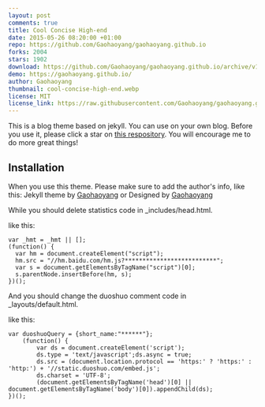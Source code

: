 ```yaml
---
layout: post
comments: true
title: Cool Concise High-end
date: 2015-05-26 08:20:00 +01:00
repo: https://github.com/Gaohaoyang/gaohaoyang.github.io
forks: 2004
stars: 1902
download: https://github.com/Gaohaoyang/gaohaoyang.github.io/archive/v1.1.zip
demo: https://gaohaoyang.github.io/
author: Gaohaoyang
thumbnail: cool-concise-high-end.webp
license: MIT
license_link: https://raw.githubusercontent.com/Gaohaoyang/gaohaoyang.github.io/refs/heads/master/LICENSE
---
```


This is a blog theme based on jekyll. You can use on your own blog.
Before you use it, please click a star on [this respository](https://github.com/Gaohaoyang/gaohaoyang.github.io/). You will encourage me to do more great things!

## Installation

When you use this theme. Please make sure to add the author's info, like this: Jekyll theme by [Gaohaoyang](https://github.com/Gaohaoyang) or Designed by [Gaohaoyang](https://github.com/Gaohaoyang)

While you should delete statistics code in _includes/head.html.

like this:

    var _hmt = _hmt || [];
    (function() {
      var hm = document.createElement("script");
      hm.src = "//hm.baidu.com/hm.js?**************************";
      var s = document.getElementsByTagName("script")[0]; 
      s.parentNode.insertBefore(hm, s);
    })();

And you should change the duoshuo comment code in _layouts/default.html.

like this:

    var duoshuoQuery = {short_name:"******"};
        (function() {
            var ds = document.createElement('script');
            ds.type = 'text/javascript';ds.async = true;
            ds.src = (document.location.protocol == 'https:' ? 'https:' : 'http:') + '//static.duoshuo.com/embed.js';
            ds.charset = 'UTF-8';
            (document.getElementsByTagName('head')[0] || document.getElementsByTagName('body')[0]).appendChild(ds);
    })();
